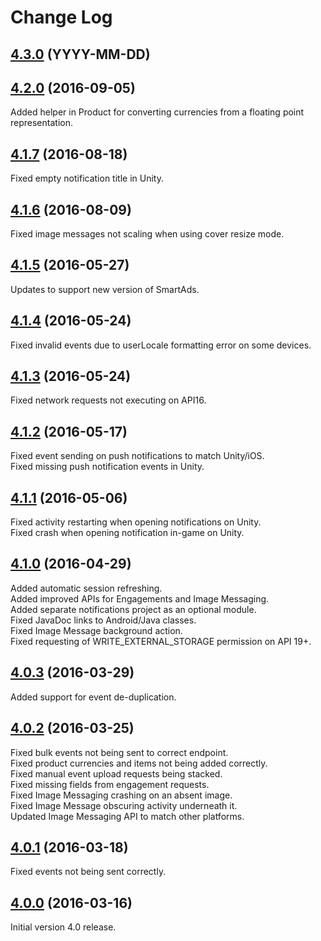 # Change Log

## [4.3.0](https://github.com/deltaDNA/android-sdk/releases/tag/4.3.0) (YYYY-MM-DD)

## [4.2.0](https://github.com/deltaDNA/android-sdk/releases/tag/4.2.0) (2016-09-05)
Added helper in Product for converting currencies from a floating point representation.  

## [4.1.7](https://github.com/deltaDNA/android-sdk/releases/tag/4.1.7) (2016-08-18)
Fixed empty notification title in Unity.  

## [4.1.6](https://github.com/deltaDNA/android-sdk/releases/tag/4.1.6) (2016-08-09)
Fixed image messages not scaling when using cover resize mode.  

## [4.1.5](https://github.com/deltaDNA/android-sdk/releases/tag/4.1.5) (2016-05-27)
Updates to support new version of SmartAds.  

## [4.1.4](https://github.com/deltaDNA/android-sdk/releases/tag/4.1.4) (2016-05-24)
Fixed invalid events due to userLocale formatting error on some devices.  

## [4.1.3](https://github.com/deltaDNA/android-sdk/releases/tag/4.1.3) (2016-05-24)
Fixed network requests not executing on API16.  

## [4.1.2](https://github.com/deltaDNA/android-sdk/releases/tag/4.1.2) (2016-05-17)
Fixed event sending on push notifications to match Unity/iOS.  
Fixed missing push notification events in Unity.

## [4.1.1](https://github.com/deltaDNA/android-sdk/releases/tag/4.1.1) (2016-05-06)
Fixed activity restarting when opening notifications on Unity.  
Fixed crash when opening notification in-game on Unity.

## [4.1.0](https://github.com/deltaDNA/android-sdk/releases/tag/4.1.0) (2016-04-29)
Added automatic session refreshing.  
Added improved APIs for Engagements and Image Messaging.  
Added separate notifications project as an optional module.  
Fixed JavaDoc links to Android/Java classes.  
Fixed Image Message background action.  
Fixed requesting of WRITE_EXTERNAL_STORAGE permission on API 19+.

## [4.0.3](https://github.com/deltaDNA/android-sdk/releases/tag/4.0.3) (2016-03-29)
Added support for event de-duplication.

## [4.0.2](https://github.com/deltaDNA/android-sdk/releases/tag/4.0.2) (2016-03-25)
Fixed bulk events not being sent to correct endpoint.  
Fixed product currencies and items not being added correctly.  
Fixed manual event upload requests being stacked.  
Fixed missing fields from engagement requests.  
Fixed Image Messaging crashing on an absent image.  
Fixed Image Message obscuring activity underneath it.  
Updated Image Messaging API to match other platforms.

## [4.0.1](https://github.com/deltaDNA/android-sdk/releases/tag/4.0.1) (2016-03-18)
Fixed events not being sent correctly.

## [4.0.0](https://github.com/deltaDNA/android-sdk/releases/tag/4.0.0) (2016-03-16)
Initial version 4.0 release.
